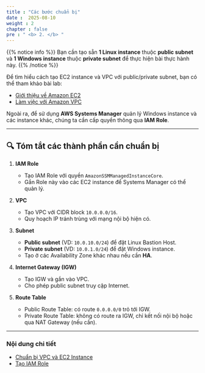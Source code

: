 ```yaml
---
title : "Các bước chuẩn bị"
date :  2025-08-10 
weight : 2 
chapter : false
pre : " <b> 2. </b> "
---
```


{{% notice info %}}
Bạn cần tạo sẵn **1 Linux instance** thuộc **public subnet** và **1 Windows instance** thuộc **private subnet** để thực hiện bài thực hành này.
{{% /notice %}}

Để tìm hiểu cách tạo EC2 instance và VPC với public/private subnet, bạn có thể tham khảo bài lab:
  - [Giới thiệu về Amazon EC2](https://000004.awsstudygroup.com/vi/)
  - [Làm việc với Amazon VPC](https://000003.awsstudygroup.com/vi/)

Ngoài ra, để sử dụng **AWS Systems Manager** quản lý Windows instance và các instance khác, chúng ta cần cấp quyền thông qua **IAM Role**.

---

## 🔍 Tóm tắt các thành phần cần chuẩn bị

1. **IAM Role**
   - Tạo IAM Role với quyền `AmazonSSMManagedInstanceCore`.
   - Gắn Role này vào các EC2 instance để Systems Manager có thể quản lý.

2. **VPC**
   - Tạo VPC với CIDR block `10.0.0.0/16`.
   - Quy hoạch IP tránh trùng với mạng nội bộ hiện có.

3. **Subnet**
   - **Public subnet** (VD: `10.0.10.0/24`) để đặt Linux Bastion Host.  
   - **Private subnet** (VD: `10.0.1.0/24`) để đặt Windows instance.  
   - Tạo ở các Availability Zone khác nhau nếu cần **HA**.

4. **Internet Gateway (IGW)**
   - Tạo IGW và gắn vào VPC.
   - Cho phép public subnet truy cập Internet.

5. **Route Table**
   - Public Route Table: có route `0.0.0.0/0` trỏ tới IGW.
   - Private Route Table: không có route ra IGW, chỉ kết nối nội bộ hoặc qua NAT Gateway (nếu cần).

---

### Nội dung chi tiết
- [Chuẩn bị VPC và EC2 Instance](2.1-createec2/)  
- [Tạo IAM Role](2.2-createiamrole/)
